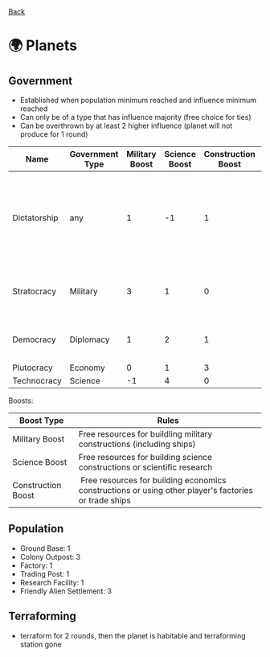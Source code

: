 [Back](https://github.com/haslo/space4x/blob/master/readme.md)

# :earth_africa: Planets

## Government

* Established when population minimum reached and influence minimum reached
* Can only be of a type that has influence majority (free choice for ties)
* Can be overthrown by at least 2 higher influence (planet will not produce for 1 round)

| Name | Government Type | Military Boost | Science Boost | Construction Boost | Special Rules |
|---|---|---|---|---|---|
| Dictatorship | any | 1 | -1 | 1 | Can be established at 2 below influence minimum, cannot be overthrown by same player |
| Stratocracy | Military | 3 | 1 | 0 | No Smuggling by other players to or from hex |
| Democracy | Diplomacy | 1 | 2 | 1 | Secret Agents have no effect |
| Plutocracy | Economy | 0 | 1 | 3 | - |
| Technocracy | Science | -1 | 4 | 0 | - |

Boosts:

| Boost Type | Rules |
|---|---|
| Military Boost | Free resources for buildling military constructions (including ships) |
| Science Boost | Free resources for building science constructions or scientific research |
| Construction Boost | Free resources for building economics constructions or using other player's factories or trade ships |

## Population

* Ground Base: 1
* Colony Outpost: 3
* Factory: 1
* Trading Post: 1
* Research Facility: 1
* Friendly Alien Settlement: 3

## Terraforming

* terraform for 2 rounds, then the planet is habitable and terraforming station gone
